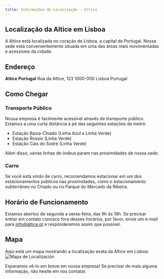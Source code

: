 ```yaml
---
title: Informações de Localização - Altice
---
```


## Localização da Altice em Lisboa

A Altice está localizada no coração de Lisboa, a capital de Portugal. Nossa sede está convenientemente situada em uma das áreas mais movimentadas e acessíveis da cidade.

## Endereço

**Altice Portugal**
Rua da Altice, 123
1000-000 Lisboa
Portugal

## Como Chegar

### Transporte Público

Nossa empresa é facilmente acessível através de transporte público. Estamos a uma curta distância a pé das seguintes estações de metrô:

- Estação Baixa-Chiado (Linha Azul e Linha Verde)
- Estação Rossio (Linha Verde)
- Estação Cais do Sodré (Linha Verde)

Além disso, várias linhas de ônibus param nas proximidades de nossa sede.

### Carro

Se você está vindo de carro, recomendamos estacionar em um dos estacionamentos públicos nas proximidades, como o estacionamento subterrâneo no Chiado ou no Parque do Mercado da Ribeira.

## Horário de Funcionamento

Estamos abertos de segunda a sexta-feira, das 9h às 18h. Se precisar entrar em contato conosco fora desses horários, por favor, envie um e-mail para [info@altice.pt](mailto:info@altice.pt) e responderemos assim que possível.

## Mapa

Aqui está um mapa mostrando a localização exata da Altice em Lisboa:
![Mapa de Localización](https://www.google.com/maps/place/40.712776,-74.005974)

Esperamos vê-lo em breve em nossa empresa! Se precisar de mais alguma informação, não hesite em nos contatar.
